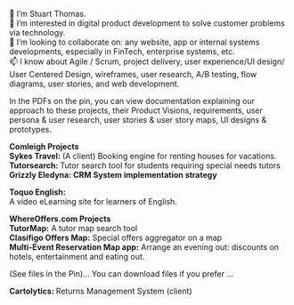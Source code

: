 <!--- Stubthomas/Stubthomas is a ✨ special ✨ repository because its `README.md` (this file) appears on your GitHub profile.
You can click the Preview link to take a look at your changes.--->
 👋 I’m Stuart Thomas.<br>
 👀 I’m interested in digital product development to solve customer problems via technology.<br>
 💞️ I’m looking to collaborate on: any website, app or internal systems developments, especially in FinTech, enterprise systems, etc.<br>
 📫 I know about Agile / Scrum, project delivery, user experience/UI design/ User Centered Design, wireframes, user research, A/B testing, flow diagrams, user stories, and web development.</b>
 
In the PDFs on the pin, you can view documentation explaining our approach to these projects, their Product Visions, requirements, user persona & user research, user stories & user story maps, UI designs & prototypes.<br>
 
<b>Comleigh Projects</b><br>
<b>Sykes Travel: </b> (A client) Booking engine for renting houses for vacations.<br> 
<b>Tutorsearch: </b> Tutor search tool for students requiring special needs tutors<br>
<b>Grizzly Eledyna: CRM System implementation strategy </b> 

<b>Toquo English:</b> <br>
A video eLearning site for learners of English.<br>

<b>WhereOffers.com Projects</b><br> 
<b>    TutorMap:</b> A tutor map search tool <br>
<b>    Clasifigo Offers Map:</b> Special offers aggregator on a map <br>
<b>    Multi-Event Reservation Map app:</b> Arrange an evening out: discounts on hotels, entertainment and eating out. <br>
<b> </b>

(See files in the Pin)... You can download files if you prefer ...

<b>Cartolytics: </b>Returns Management System (client)<br>


